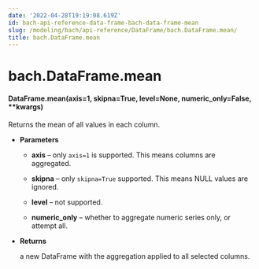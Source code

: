 ```yaml
---
date: '2022-04-28T19:19:08.619Z'
id: bach-api-reference-data-frame-bach-data-frame-mean
slug: /modeling/bach/api-reference/DataFrame/bach.DataFrame.mean/
title: bach.DataFrame.mean
---
```


# bach.DataFrame.mean


#### DataFrame.mean(axis=1, skipna=True, level=None, numeric_only=False, \*\*kwargs)
Returns the mean of all values in each column.


* **Parameters**

    
    * **axis** – only `axis=1` is supported. This means columns are aggregated.


    * **skipna** – only `skipna=True` supported. This means NULL values are ignored.


    * **level** – not supported.


    * **numeric_only** – whether to aggregate numeric series only, or attempt all.



* **Returns**

    a new DataFrame with the aggregation applied to all selected columns.


<!-- !! processed by numpydoc !! -->
